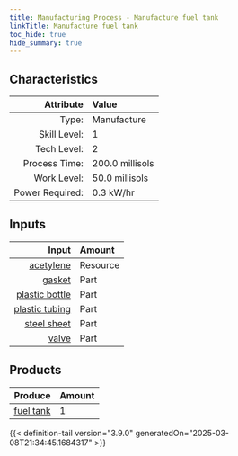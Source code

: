 ```yaml
---
title: Manufacturing Process - Manufacture fuel tank
linkTitle: Manufacture fuel tank
toc_hide: true
hide_summary: true
---
```

<!-- This is generated by the MarsSim HelpGenertor, do not edit. -->


## Characteristics

| Attribute      | Value |
|--------:|:------|
|Type:|Manufacture|
|Skill Level:|1|
|Tech Level:|2|
|Process Time:|200.0 millisols|
|Work Level:|50.0 millisols|
|Power Required:|0.3 kW/hr|

## Inputs

| Input      | Amount |
|--------:|:------|
|[acetylene](/docs/definitions/resource/acetylene)|Resource|0.1 kg|
|[gasket](/docs/definitions/part/gasket)|Part|1|
|[plastic bottle](/docs/definitions/part/plastic-bottle)|Part|1|
|[plastic tubing](/docs/definitions/part/plastic-tubing)|Part|1|
|[steel sheet](/docs/definitions/part/steel-sheet)|Part|4|
|[valve](/docs/definitions/part/valve)|Part|1|

## Products


| Produce      | Amount |
|--------:|:------|
|[fuel tank](/docs/definitions/part/fuel-tank)|1|



{{< definition-tail version="3.9.0" generatedOn="2025-03-08T21:34:45.1684317" >}}




